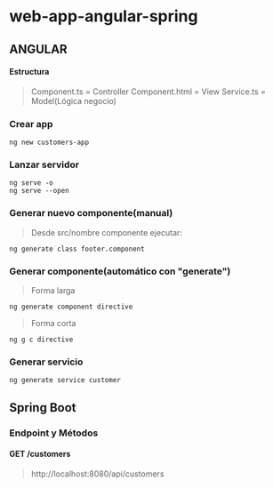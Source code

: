 # web-app-angular-spring

## ANGULAR

#### Estructura

> Component.ts = Controller
> Component.html = View
> Service.ts = Model(Lógica negocio)

### Crear app

```
ng new customers-app
```

### Lanzar servidor

```
ng serve -o
ng serve --open
```

### Generar nuevo componente(manual)

> Desde src/nombre componente ejecutar:

```
ng generate class footer.component
```

### Generar componente(automático con "generate")

> Forma larga

```
ng generate component directive

```

> Forma corta

```
ng g c directive
```

### Generar servicio

```
ng generate service customer
```

## Spring Boot

### Endpoint y Métodos

#### GET /customers

> http://localhost:8080/api/customers
